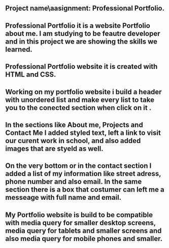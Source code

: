 ## Project name\aasignment:  Professional Portfolio.

## Professional Portfolio it is a website Portfolio about me. I am studying to be feautre developer and in this project we are showing the skills we learned.

## Professional Portfolio website it is created with HTML and CSS.
## Working on my portfolio website i build a header with unordered list and make every list to take you to the conected section when click on it .

## In the sections like About me, Projects and Contact Me  I added styled text, left a link to visit our curent work in school, and also added images that are styeld as well.

## On the very bottom or in the contact section I added a list of my information like street adress, phone number and also email. In the same section there is a box that costumer can left me a messeage with full name and email.

##  My Portfolio website is build to be compatible  with media query for smaller desktop screens, media query for tablets and smaller screens and also media query for mobile phones and smaller. 
